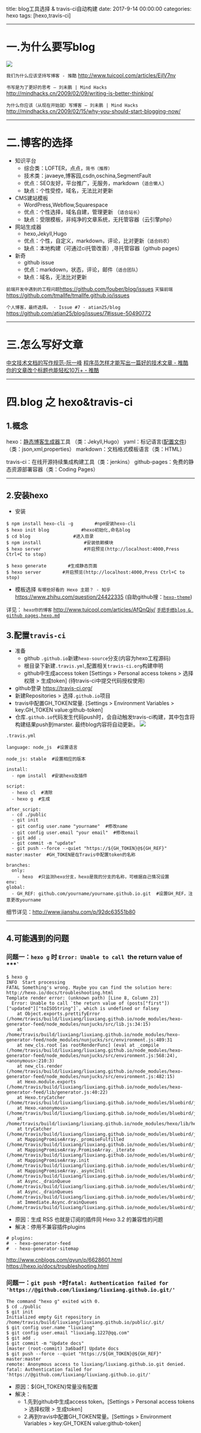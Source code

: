 title: blog工具选择 & travis-ci自动构建
date: 2017-9-14 00:00:00
categories: hexo
tags: [hexo,travis-ci]

---
# 一.为什么要写blog
![](http://7xnbs3.com1.z0.glb.clouddn.com/15-12-18/30111185.jpg)

`我们为什么应该坚持写博客 - 推酷`
http://www.tuicool.com/articles/EjIV7nv

`书写是为了更好的思考 – 刘未鹏 | Mind Hacks`
http://mindhacks.cn/2009/02/09/writing-is-better-thinking/

`为什么你应该（从现在开始就）写博客 – 刘未鹏 | Mind Hacks`
http://mindhacks.cn/2009/02/15/why-you-should-start-blogging-now/

---
# 二.博客的选择
- 知识平台
    - 综合类：LOFTER，点点，`简书（推荐）`
    - 技术类：javaeye,博客园,csdn,oschina,SegmentFault
    - 优点：SEO友好，平台推广，无服务，markdown（`适合懒人`）
    - 缺点：个性受控，域名，无法比对更新
- CMS建站模板
    - WordPress,Webflow,Squarespace
    - 优点：个性选择，域名自建，管理更新 （`适合站长`）
    - 缺点：受限模板，非纯净的文章系统，无托管容器（云引擎php）
- 网站生成器
    - hexo,Jekyll,Hugo
    - 优点：个性，自定义，markdown，评论，比对更新（`适合码农`）
    - 缺点：本地构建（可通过ci托管改善）,寻托管容器（github pages）
- 新奇
    - github issue
    - 优点：markdown，状态，评论，邮件（`适合团队`）
    - 缺点：域名，无法比对更新

`前端开发中遇到的工程问题`https://github.com/fouber/blog/issues
`天猫前端`https://github.com/tmallfe/tmallfe.github.io/issues

`个人博客，最终选择。 · Issue #7 · atian25/blog`
https://github.com/atian25/blog/issues/7#issue-50490772

---
# 三.怎么写好文章

[中文技术文档的写作规范-阮一峰](http://www.ruanyifeng.com/blog/2016/10/document_style_guide.html)
[程序员怎样才能写出一篇好的技术文章 - 推酷](http://www.tuicool.com//articles/qa2ARb)
[你的文章改个标题也能轻松10万+ - 推酷](http://www.tuicool.com//articles/F3673aJ)

---
# 四.blog 之 hexo&travis-ci
## 1.概念
hexo：[静态博客生成器](https://www.staticgen.com)工具 （类：Jekyll,Hugo）
yaml：标记语言([配置文件](http://colobu.com/2017/08/31/configuration-file-format/?utm_source=tuicool&utm_medium=referral)) （类：json,xml,properties）
markdown：文档格式模板语言（类：HTML）

travis-ci：在线开源持续集成构建工具（类：jenkins）
github-pages：免费的静态资源部署容器（类：Coding Pages）

---
## 2.安装hexo
- 安装
```
$ npm install hexo-cli -g        #npm安装hexo-cli
$ hexo init blog            #hexo初始化,命名blog
$ cd blog                #进入目录
$ npm install                #安装依赖模块
$ hexo server                #开启预览(http://localhost:4000,Press Ctrl+C to stop)

$ hexo generate        #生成静态页面
$ hexo server        #开启预览(http://localhost:4000,Press Ctrl+C to stop)
```
- 模板选择
`有哪些好看的 Hexo 主题？ - 知乎` https://www.zhihu.com/question/24422335
(自助github搜：[`hexo-theme`](https://github.com/search?o=desc&q=hexo-theme&s=stars&type=Repositories&utf8=%E2%9C%93))

详见：
`hexo你的博客`  http://www.tuicool.com/articles/AfQnQjy/
[`手把手搭blog & github pages,hexo.md`](http://liuxiang.github.io/2016/03/13/%E6%89%8B%E6%8A%8A%E6%89%8B%E6%90%ADblog%20&%20github%20pages,hexo/)

## 3.配置`travis-ci`
- 准备
    - github `.github.io`新建`hexo-source`分支(内容为hexo工程源码)
    - 根目录下新建`.travis.yml`,配置相关`travis-ci.org`构建申明
    - github中生成access token [Settings > Personal access tokens > 选择权限 > 生成token] (待travis-ci中提交代码授权使用)
- github登录 https://travis-ci.org/
- 新建Repositories > 选择`.github.io`项目
- travis中配置GH_TOKEN常量. [Settings > Environment Variables > key:GH_TOKEN value:github-token]
- 仓库`.github.io`代码发生代码push时，会自动触发travis-ci构建，其中包含将构建结果push到marster. 最终blog内容将自动更新。
![](http://7xnbs3.com1.z0.glb.clouddn.com/17-9-14/39011824.jpg)
 
`.travis.yml`
```
language: node_js  #设置语言

node_js: stable  #设置相应的版本

install:
  - npm install  #安装hexo及插件

script:
  - hexo cl  #清除
  - hexo g  #生成

after_script:
  - cd ./public
  - git init
  - git config user.name "yourname"  #修改name
  - git config user.email "your email"  #修改email
  - git add .
  - git commit -m "update"
  - git push --force --quiet "https://${GH_TOKEN}@${GH_REF}" master:master  #GH_TOKEN是在Travis中配置token的名称

branches:
  only:
    - hexo  #只监测hexo分支，hexo是我的分支的名称，可根据自己情况设置
env:
global:
  - GH_REF: github.com/yourname/yourname.github.io.git  #设置GH_REF，注意更改yourname
```

细节详见：http://www.jianshu.com/p/92dc63551b80

---
## 4.可能遇到的问题
### 问题一：`hexo g` 时 `Error: Unable to call `the return value of ***`
```
$ hexo g
INFO  Start processing
FATAL Something's wrong. Maybe you can find the solution here: http://hexo.io/docs/troubleshooting.html
Template render error: (unknown path) [Line 8, Column 23]
  Error: Unable to call `the return value of (posts["first"])["updated"]["toISOString"]`, which is undefined or falsey
    at Object.exports.prettifyError (/home/travis/build/liuxiang/liuxiang.github.io/node_modules/hexo-generator-feed/node_modules/nunjucks/src/lib.js:34:15)
    at /home/travis/build/liuxiang/liuxiang.github.io/node_modules/hexo-generator-feed/node_modules/nunjucks/src/environment.js:489:31
    at new_cls.root [as rootRenderFunc] (eval at _compile (/home/travis/build/liuxiang/liuxiang.github.io/node_modules/hexo-generator-feed/node_modules/nunjucks/src/environment.js:568:24), <anonymous>:210:3)
    at new_cls.render (/home/travis/build/liuxiang/liuxiang.github.io/node_modules/hexo-generator-feed/node_modules/nunjucks/src/environment.js:482:15)
    at Hexo.module.exports (/home/travis/build/liuxiang/liuxiang.github.io/node_modules/hexo-generator-feed/lib/generator.js:40:22)
    at Hexo.tryCatcher (/home/travis/build/liuxiang/liuxiang.github.io/node_modules/bluebird/js/release/util.js:16:23)
    at Hexo.<anonymous> (/home/travis/build/liuxiang/liuxiang.github.io/node_modules/bluebird/js/release/method.js:15:34)
    at /home/travis/build/liuxiang/liuxiang.github.io/node_modules/hexo/lib/hexo/index.js:340:24
    at tryCatcher (/home/travis/build/liuxiang/liuxiang.github.io/node_modules/bluebird/js/release/util.js:16:23)
    at MappingPromiseArray._promiseFulfilled (/home/travis/build/liuxiang/liuxiang.github.io/node_modules/bluebird/js/release/map.js:61:38)
    at MappingPromiseArray.PromiseArray._iterate (/home/travis/build/liuxiang/liuxiang.github.io/node_modules/bluebird/js/release/promise_array.js:114:31)
    at MappingPromiseArray.init (/home/travis/build/liuxiang/liuxiang.github.io/node_modules/bluebird/js/release/promise_array.js:78:10)
    at MappingPromiseArray._asyncInit (/home/travis/build/liuxiang/liuxiang.github.io/node_modules/bluebird/js/release/map.js:30:10)
    at Async._drainQueue (/home/travis/build/liuxiang/liuxiang.github.io/node_modules/bluebird/js/release/async.js:138:12)
    at Async._drainQueues (/home/travis/build/liuxiang/liuxiang.github.io/node_modules/bluebird/js/release/async.js:143:10)
    at Immediate.Async.drainQueues (/home/travis/build/liuxiang/liuxiang.github.io/node_modules/bluebird/js/release/async.js:17:14)
```
- 原因：生成 RSS 也就是订阅的插件同 Hexo 3.2 的兼容性的问题
- 解决：停用不兼容插件plugins
```
# plugins:
#  - hexo-generator-feed
#  - hexo-generator-sitemap
```
http://www.cnblogs.com/qyun/p/6628601.html
https://hexo.io/docs/troubleshooting.html

### 问题一：`git push *`时`fatal: Authentication failed for 'https://@github.com/liuxiang/liuxiang.github.io.git/'`
```
The command "hexo g" exited with 0.
$ cd ./public
$ git init
Initialized empty Git repository in /home/travis/build/liuxiang/liuxiang.github.io/public/.git/
$ git config user.name "liuxiang"
$ git config user.email "liuxiang.1227@qq.com"
$ git add .
$ git commit -m "Update docs"
[master (root-commit) 3a6badf] Update docs
$ git push --force --quiet "https://${GH_TOKEN}@${GH_REF}" master:master
remote: Anonymous access to liuxiang/liuxiang.github.io.git denied.
fatal: Authentication failed for 'https://@github.com/liuxiang/liuxiang.github.io.git/'
```
- 原因：${GH_TOKEN}常量没有配置
- 解决：
    - 1.先到github中生成access token。[Settings > Personal access tokens > 选择权限 > 生成token]
    - 2.再到travis中配置GH_TOKEN常量。[Settings > Environment Variables > key:GH_TOKEN value:github-token]
